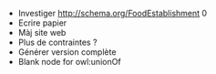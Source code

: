 * Investiger <http://schema.org/FoodEstablishment>	0
* Ecrire papier
* Màj site web
* Plus de contraintes ?
* Générer version complète
* Blank node for owl:unionOf